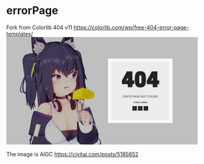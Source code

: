 # errorPage
Fork from Colorlib 404 v11 https://colorlib.com/wp/free-404-error-page-templates/  
![Preview](img/preview.jpg)

The image is AIGC <https://civitai.com/posts/5185652>
